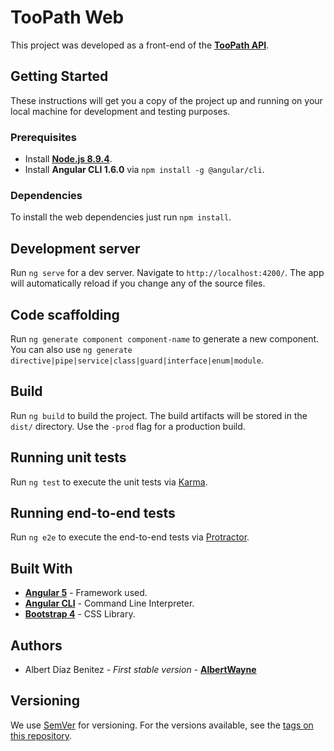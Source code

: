# TooPath Web

This project was developed as a front-end of the **[TooPath API](https://github.com/AlbertWayne/TooPath)**.

## Getting Started

These instructions will get you a copy of the project up and running on your local machine for development and testing purposes.

### Prerequisites

* Install **[Node.js 8.9.4](https://nodejs.org/en/download/)**.
* Install **Angular CLI 1.6.0** via ```npm install -g @angular/cli```.

### Dependencies

To install the web dependencies just run ```npm install```.

## Development server

Run `ng serve` for a dev server. Navigate to `http://localhost:4200/`. The app will automatically reload if you change any of the source files.

## Code scaffolding

Run `ng generate component component-name` to generate a new component. You can also use `ng generate directive|pipe|service|class|guard|interface|enum|module`.

## Build

Run `ng build` to build the project. The build artifacts will be stored in the `dist/` directory. Use the `-prod` flag for a production build.

## Running unit tests

Run `ng test` to execute the unit tests via [Karma](https://karma-runner.github.io).

## Running end-to-end tests

Run `ng e2e` to execute the end-to-end tests via [Protractor](http://www.protractortest.org/).

## Built With

* **[Angular 5](https://github.com/angular/angular)** - Framework used.
* **[Angular CLI](https://github.com/angular/angular-cli)** - Command Line Interpreter.
* **[Bootstrap 4](https://github.com/twbs/bootstrap)** - CSS Library.

## Authors

* Albert Díaz Benitez - *First stable version* - **[AlbertWayne](https://github.com/AlbertWayne)**

## Versioning

We use [SemVer](http://semver.org/) for versioning. For the versions available, see the [tags on this repository](https://github.com/AlbertWayne/TooPath-Web/tags). 
